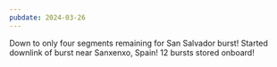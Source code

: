 ```yaml
---
pubdate: 2024-03-26
---
```


Down to only four segments remaining for San Salvador burst!  Started downlink of burst near Sanxenxo, Spain!  12 bursts stored onboard!
